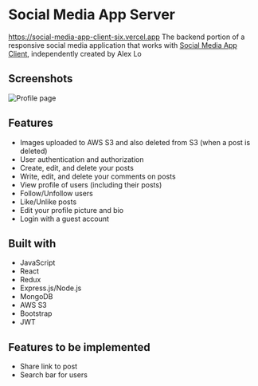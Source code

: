 # Social Media App Server
https://social-media-app-client-six.vercel.app
The backend portion of a responsive social media application that works with [Social Media App Client](https://github.com/97alexlo/social-media-app-client), independently created by Alex Lo

## Screenshots
![Profile page](https://i.imgur.com/YraCDWl.png)

## Features
* Images uploaded to AWS S3 and also deleted from S3 (when a post is deleted)
* User authentication and authorization
* Create, edit, and delete your posts
* Write, edit, and delete your comments on posts
* View profile of users (including their posts)
* Follow/Unfollow users
* Like/Unlike posts
* Edit your profile picture and bio
* Login with a guest account

## Built with
* JavaScript
* React
* Redux
* Express.js/Node.js
* MongoDB
* AWS S3
* Bootstrap
* JWT

## Features to be implemented
* Share link to post
* Search bar for users
